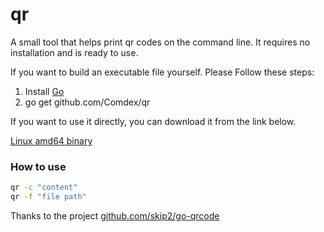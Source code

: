 # qr
A small tool that helps print qr codes on the command line. 
It requires no installation and is ready to use.

If you want to build an executable file yourself. Please Follow these steps:

1. Install [Go](https://golang.org)
2. go get github.com/Comdex/qr

If you want to use it directly, you can download it from the link below.

[Linux amd64 binary](https://github.com/Comdex/qr/releases/download/v1.0/qr)

### How to use
```bash
qr -c "content"
qr -f "file path"
```

Thanks to the project [github.com/skip2/go-qrcode](github.com/skip2/go-qrcode)

